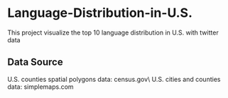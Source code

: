 # Language-Distribution-in-U.S.
This project visualize the top 10 language distribution in U.S. with twitter data

## Data Source
U.S. counties spatial polygons data: census.gov\\
U.S. cities and counties data: simplemaps.com
